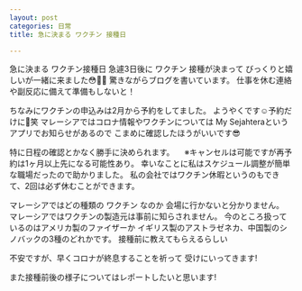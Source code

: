 ```yaml
---
layout: post
categories: 日常
title: 急に決まる ワクチン 接種日

---
```

急に決まる ワクチン接種日
急遽3日後に ワクチン 接種が決まって
びっくりと嬉しいが一緒に来ました😳🤣🙂
驚きながらブログを書いています。
仕事を休む連絡や副反応に備えて準備もしないと！

ちなみにワクチンの申込みは2月から予約をしてました。
ようやくです☺️予約だけに🤭笑
マレーシアではコロナ情報やワクチンについては
My Sejahteraというアプリでお知らせがあるので
こまめに確認したほうがいいです😎

特に日程の確認とかなく勝手に決められます。
　※キャンセルは可能ですが再予約は1ヶ月以上先になる可能性あり。
幸いなことに私はスケジュール調整が簡単な職場だったので助かりました。
私の会社ではワクチン休暇というのもできて、2回は必ず休むことができます。

マレーシアではどの種類の
ワクチン なのか 会場に行かないと分かりません。
マレーシアではワクチンの製造元は事前に知らされません。
今のところ扱っているのはアメリカ製のファイザーか
イギリス製のアストラゼネカ、中国製のシノバックの3種のどれかです。
接種前に教えてもらえるらしい

不安ですが、早くコロナが終息することを祈って
受けにいってきます!

また接種前後の様子についてはレポートしたいと思います!

